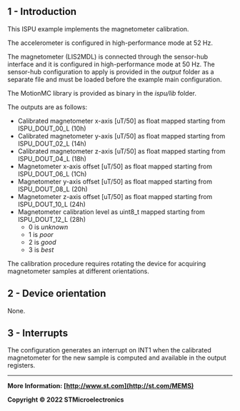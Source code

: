 ## 1 - Introduction

This ISPU example implements the magnetometer calibration.

The accelerometer is configured in high-performance mode at 52 Hz.

The magnetometer (LIS2MDL) is connected through the sensor-hub interface and it is configured in high-performance mode at 50 Hz. The sensor-hub configuration to apply is provided in the *output* folder as a separate file and must be loaded before the example main configuration.

The MotionMC library is provided as binary in the *ispu/lib* folder.

The outputs are as follows:

* Calibrated magnetometer x-axis [uT/50] as float mapped starting from ISPU_DOUT_00_L (10h)
* Calibrated magnetometer y-axis [uT/50] as float mapped starting from ISPU_DOUT_02_L (14h)
* Calibrated magnetometer z-axis [uT/50] as float mapped starting from ISPU_DOUT_04_L (18h)
* Magnetometer x-axis offset [uT/50] as float mapped starting from ISPU_DOUT_06_L (1Ch)
* Magnetometer y-axis offset [uT/50] as float mapped starting from ISPU_DOUT_08_L (20h)
* Magnetometer z-axis offset [uT/50] as float mapped starting from ISPU_DOUT_10_L (24h)
* Magnetometer calibration level as uint8_t mapped starting from ISPU_DOUT_12_L (28h)
  * 0 is *unknown*
  * 1 is *poor*
  * 2 is *good*
  * 3 is *best*

The calibration procedure requires rotating the device for acquiring magnetometer samples at different orientations.


## 2 - Device orientation

None.


## 3 - Interrupts

The configuration generates an interrupt on INT1 when the calibrated magnetometer for the new sample is computed and available in the output registers.

------

**More Information: [http://www.st.com](http://st.com/MEMS)**

**Copyright © 2022 STMicroelectronics**